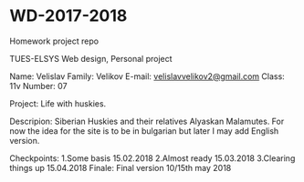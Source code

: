 # WD-2017-2018
Homework project repo

TUES-ELSYS
Web design, Personal project

Name: Velislav
Family: Velikov
E-mail: velislavvelikov2@gmail.com
Class: 11v
Number: 07

Project: 
Life with huskies.

Descripion: 
Siberian Huskies and their relatives Alyaskan Malamutes.
For now the idea for the site is to be in bulgarian but later I may add English version.


Checkpoints:
1.Some basis 15.02.2018
2.Almost ready 15.03.2018
3.Clearing things up  15.04.2018
Finale: Final version 10/15th may 2018
